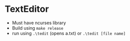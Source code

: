 # TextEditor

 - Must have ncurses library
 - Build using `make release`
 - run using `.\tedit` (opens a.txt) or `.\tedit [file name]` 
